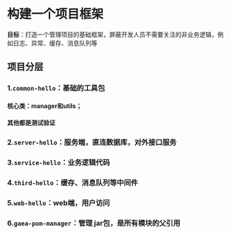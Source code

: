 # 构建一个项目框架

**目标**：打造一个管理项目的基础框架，屏蔽开发人员不需要关注的非业务逻辑，例如日志、异常、缓存、消息队列等

## 项目分层  
### 1.`common-hello`：基础的工具包  
#### 核心类：manager和utils；
#### 其他都是测试验证
### 2.`server-hello`：服务端，直连数据库，对外接口服务
### 3.`service-hello`：业务逻辑代码
### 4.`third-hello`：缓存、消息队列等中间件
### 5.`web-hello`：web端，用户访问
### 6.`gaea-pom-manager`：管理 jar包，是所有模块的父引用